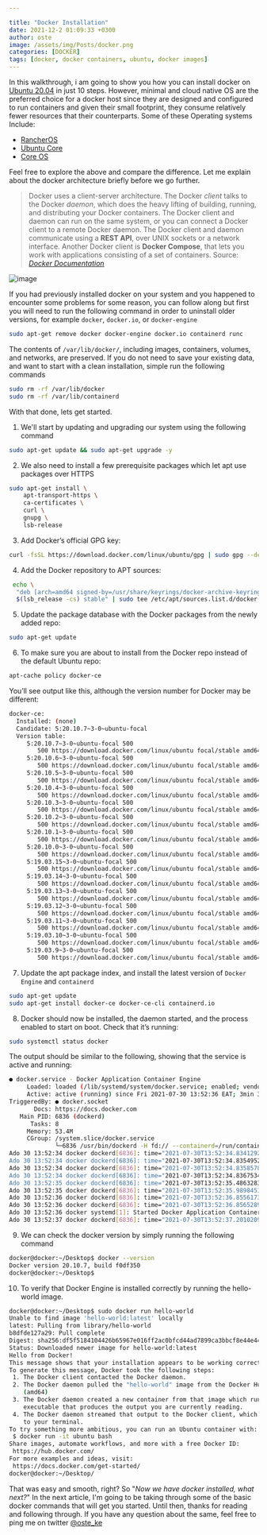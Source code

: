 ```yaml
---

title: "Docker Installation"
date: 2021-12-2 01:09:33 +0300
author: oste
image: /assets/img/Posts/docker.png
categories: [DOCKER]
tags: [docker, docker containers, ubuntu, docker images]
---
```


In this walkthrough, i am going to show you how you can install docker on [Ubuntu 20.04](https://ubuntu.com/download/desktop) in just 10 steps. However, minimal and cloud native OS are the preferred choice for a docker host since they are designed and configured to run containers and given their small footprint, they consume relatively fewer resources that their counterparts. Some of these Operating systems Include:

- [RancherOS](https://rancher.com/docs/os/v1.x/en/)
- [Ubuntu Core](https://ubuntu.com/core)
- [Core OS](https://getfedora.org/en/coreos?stream=stable)

Feel free to explore the above and compare the difference. Let me explain about the docker architecture briefly before we go further.

> Docker uses a client-server architecture. The Docker _client_ talks to the Docker _daemon_, which does the heavy lifting of building, running, and distributing your Docker containers. The Docker client and daemon can run on the same system, or you can connect a Docker client to a remote Docker daemon. The Docker client and daemon communicate using a **REST API**, over UNIX sockets or a network interface. Another Docker client is **Docker Compose**, that lets you work with applications consisting of a set of containers.
> Source: _[Docker Documentation](https://docs.docker.com/get-started/overview/)_

![image](https://user-images.githubusercontent.com/58165365/144400225-5feef0f8-5afe-461e-a01d-363b9199bac8.png)

If you had previously installed docker on your system and you happened to encounter some problems for some reason, you can follow along but first you will need to run the following command in order to uninstall older versions, for example `docker`, `docker.io`, or `docker-engine`

```bash
sudo apt-get remove docker docker-engine docker.io containerd runc
```

The contents of `/var/lib/docker/`, including images, containers, volumes, and networks, are preserved. If you do not need to save your existing data, and want to start with a clean installation, simple run the following commands

```bash
sudo rm -rf /var/lib/docker
sudo rm -rf /var/lib/containerd
```

With that done, lets get started.

1. We'll start by updating and upgrading our system using the following command

```bash
sudo apt-get update && sudo apt-get upgrade -y
```

2. We also need to install a few prerequisite packages which let apt use packages over HTTPS

```bash
sudo apt-get install \
    apt-transport-https \
    ca-certificates \
    curl \
    gnupg \
    lsb-release
```

3. Add Docker’s official GPG key:

```bash
curl -fsSL https://download.docker.com/linux/ubuntu/gpg | sudo gpg --dearmor -o /usr/share/keyrings/docker-archive-keyring.gpg
```

4. Add the Docker repository to APT sources:

```bash
 echo \
  "deb [arch=amd64 signed-by=/usr/share/keyrings/docker-archive-keyring.gpg] https://download.docker.com/linux/ubuntu \
  $(lsb_release -cs) stable" | sudo tee /etc/apt/sources.list.d/docker.list > /dev/null
```

5. Update the package database with the Docker packages from the newly added repo:

```bash
sudo apt-get update
```

6. To make sure you are about to install from the Docker repo instead of the default Ubuntu repo:

```bash
apt-cache policy docker-ce
```

You’ll see output like this, although the version number for Docker may be different:

```bash
docker-ce:
  Installed: (none)
  Candidate: 5:20.10.7~3-0~ubuntu-focal
  Version table:
     5:20.10.7~3-0~ubuntu-focal 500
        500 https://download.docker.com/linux/ubuntu focal/stable amd64 Packages
     5:20.10.6~3-0~ubuntu-focal 500
        500 https://download.docker.com/linux/ubuntu focal/stable amd64 Packages
     5:20.10.5~3-0~ubuntu-focal 500
        500 https://download.docker.com/linux/ubuntu focal/stable amd64 Packages
     5:20.10.4~3-0~ubuntu-focal 500
        500 https://download.docker.com/linux/ubuntu focal/stable amd64 Packages
     5:20.10.3~3-0~ubuntu-focal 500
        500 https://download.docker.com/linux/ubuntu focal/stable amd64 Packages
     5:20.10.2~3-0~ubuntu-focal 500
        500 https://download.docker.com/linux/ubuntu focal/stable amd64 Packages
     5:20.10.1~3-0~ubuntu-focal 500
        500 https://download.docker.com/linux/ubuntu focal/stable amd64 Packages
     5:20.10.0~3-0~ubuntu-focal 500
        500 https://download.docker.com/linux/ubuntu focal/stable amd64 Packages
     5:19.03.15~3-0~ubuntu-focal 500
        500 https://download.docker.com/linux/ubuntu focal/stable amd64 Packages
     5:19.03.14~3-0~ubuntu-focal 500
        500 https://download.docker.com/linux/ubuntu focal/stable amd64 Packages
     5:19.03.13~3-0~ubuntu-focal 500
        500 https://download.docker.com/linux/ubuntu focal/stable amd64 Packages
     5:19.03.12~3-0~ubuntu-focal 500
        500 https://download.docker.com/linux/ubuntu focal/stable amd64 Packages
     5:19.03.11~3-0~ubuntu-focal 500
        500 https://download.docker.com/linux/ubuntu focal/stable amd64 Packages
     5:19.03.10~3-0~ubuntu-focal 500
        500 https://download.docker.com/linux/ubuntu focal/stable amd64 Packages
     5:19.03.9~3-0~ubuntu-focal 500
        500 https://download.docker.com/linux/ubuntu focal/stable amd64 Packages
```

7. Update the apt package index, and install the latest version of `Docker Engine` and `containerd`

```bash
sudo apt-get update
sudo apt-get install docker-ce docker-ce-cli containerd.io
```

8. Docker should now be installed, the daemon started, and the process enabled to start on boot. Check that it’s running:

```bash
sudo systemctl status docker
```

The output should be similar to the following, showing that the service is active and running:

```bash
● docker.service - Docker Application Container Engine
     Loaded: loaded (/lib/systemd/system/docker.service; enabled; vendor preset: enabled)
     Active: active (running) since Fri 2021-07-30 13:52:36 EAT; 3min 37s ago
TriggeredBy: ● docker.socket
       Docs: https://docs.docker.com
   Main PID: 6836 (dockerd)
      Tasks: 8
     Memory: 53.4M
     CGroup: /system.slice/docker.service
             └─6836 /usr/bin/dockerd -H fd:// --containerd=/run/containerd/containerd.sock
Ado 30 13:52:34 docker dockerd[6836]: time="2021-07-30T13:52:34.834129261+03:00" level=warning msg="Your kernel does not support CPU realtime >
Ado 30 13:52:34 docker dockerd[6836]: time="2021-07-30T13:52:34.835495233+03:00" level=warning msg="Your kernel does not support cgroup blkio >
Ado 30 13:52:34 docker dockerd[6836]: time="2021-07-30T13:52:34.835857823+03:00" level=warning msg="Your kernel does not support cgroup blkio >
Ado 30 13:52:34 docker dockerd[6836]: time="2021-07-30T13:52:34.836753497+03:00" level=info msg="Loading containers: start."
Ado 30 13:52:35 docker dockerd[6836]: time="2021-07-30T13:52:35.486328397+03:00" level=info msg="Default bridge (docker0) is assigned with an >
Ado 30 13:52:35 docker dockerd[6836]: time="2021-07-30T13:52:35.989845144+03:00" level=info msg="Loading containers: done."
Ado 30 13:52:36 docker dockerd[6836]: time="2021-07-30T13:52:36.855617392+03:00" level=info msg="Docker daemon" commit=b0f5bc3 graphdriver(s)=>
Ado 30 13:52:36 docker dockerd[6836]: time="2021-07-30T13:52:36.856528926+03:00" level=info msg="Daemon has completed initialization"
Ado 30 13:52:36 docker systemd[1]: Started Docker Application Container Engine.
Ado 30 13:52:37 docker dockerd[6836]: time="2021-07-30T13:52:37.201020910+03:00" level=info msg="API listen on /run/docker.sock"
```

9. We can check the docker version by simply running the following command

```bash
docker@docker:~/Desktop$ docker --version
Docker version 20.10.7, build f0df350
docker@docker:~/Desktop$
```

10. To verify that Docker Engine is installed correctly by running the hello-world image.

```bash
docker@docker:~/Desktop$ sudo docker run hello-world
Unable to find image 'hello-world:latest' locally
latest: Pulling from library/hello-world
b8dfde127a29: Pull complete
Digest: sha256:df5f5184104426b65967e016ff2ac0bfcd44ad7899ca3bbcf8e44e4461491a9e
Status: Downloaded newer image for hello-world:latest
Hello from Docker!
This message shows that your installation appears to be working correctly.
To generate this message, Docker took the following steps:
 1. The Docker client contacted the Docker daemon.
 2. The Docker daemon pulled the "hello-world" image from the Docker Hub.
    (amd64)
 3. The Docker daemon created a new container from that image which runs the
    executable that produces the output you are currently reading.
 4. The Docker daemon streamed that output to the Docker client, which sent it
    to your terminal.
To try something more ambitious, you can run an Ubuntu container with:
 $ docker run -it ubuntu bash
Share images, automate workflows, and more with a free Docker ID:
 https://hub.docker.com/
For more examples and ideas, visit:
 https://docs.docker.com/get-started/
docker@docker:~/Desktop/
```

That was easy and smooth, right? So "_Now we have docker installed, what next?_" In the next article, I'm going to be taking through some of the basic docker commands that will get you started. Until then, thanks for reading and following through. If you have any question about the same, feel free to ping me on twitter [@oste_ke](https://twitter.com/oste_ke)
